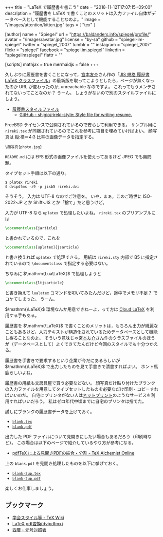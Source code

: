 +++
title = "LaTeX で履歴書を書こう"
date = "2018-11-12T17:07:15+09:00"
description = "履歴書を LaTeX で書くことのメリットは入力ファイル自体がデータベースとして機能することなのよ。"
image = "/images/attention/kitten.jpg"
tags = [ "tex" ]

[author]
  name      = "Spiegel"
  url       = "https://baldanders.info/spiegel/profile/"
  avatar    = "/images/avatar.jpg"
  license   = "by-sa"
  github    = "spiegel-im-spiegel"
  twitter   = "spiegel_2007"
  tumblr    = ""
  instagram = "spiegel_2007"
  flickr    = "spiegel"
  facebook  = "spiegel.im.spiegel"
  linkedin  = "spiegelimspiegel"
  flattr    = ""

[scripts]
  mathjax = true
  mermaidjs = false
+++

久しぶりに履歴書を書くことになって，[宮本友介](http://www.dma.jim.osaka-u.ac.jp/view?u=2103 "研究者詳細 - 宮本 友介")さん作の「[JIS 規格 履歴書 LaTeX クラスファイル](http://koko15.hus.osaka-u.ac.jp/~yusuke/archive/rireki/)」の最新版を取ってこようとしたら，ページが無くなったのか URL が変わったのか, unreachable なのですよ。
これってもうメンテされてないってことなのか？ うーん。
しょうがないので別のスタイルファイルにしよう。

- [履歴書スタイルファイル](https://www.tamacom.com/rireki-j.html)
    - [GitHub - shigio/rireki-style: Style file for writing resume.](https://github.com/shigio/rireki-style)

FreeBSD ライセンスで公開されているので安心して利用できる。
サンプル用に `rireki.tex` が同梱されているのでこれを参考に項目を埋めていけばよい。
顔写真は 縦:横＝4:3 比率の画像データを指定する。

```text
\顔写真{photo.jpg}
```

`README.md` には EPS 形式の画像ファイルを使えってあるけど JPEG でも無問題。

タイプセット手順は以下の通り。

```text
$ platex rireki
$ dvipdfmx -z9 -p jisb5 rireki.dvi
```

そうそう。
入力は UTF-8 なのでご注意を。
いや，まぁ，このご時世に ISO-2022-JP とか Shift-JIS とか「捨て」だと思うけど。

入力が UTF-8 なら `uplatex` で処理したいよね。
`rireki.tex` のプリアンブルには

```latex
\documentclass{jarticle}
```

と書かれているので，これを

```latex
\documentclass[uplatex]{jsarticle}
```

と書き換えれば `uplatex` で処理できる。
用紙は `rireki.sty` 内部で B5 に指定されているので `\documentclass` で指定する必要はない。

ちなみに $\mathrm{Lua\LaTeX}$ で処理しようと

```latex
\documentclass{ltjsarticle}
```

と書き換えて `lualatex` コマンドを叩いてみたんだけど，途中でメモリ不足？ でコケてしまった。
うーん。

$\mathrm{\LaTeX}$ 環境なんか用意できねーよ，って方は [Cloud LaTeX](https://cloudlatex.io/ "Cloud LaTeX | Build your own LaTeX environment, in seconds") を利用する手もある。


履歴書を $\mathrm{\LaTeX}$ で書くことのメリットは，もちろん出力が綺麗なこともあるけど，入力テキストが構造化されているためデータベースとして機能し得ることなのよ。
そういう意味じゃ[宮本友介](http://www.dma.jim.osaka-u.ac.jp/view?u=2103 "研究者詳細 - 宮本 友介")さん作のクラスファイルのほうが（データベースとして）よくできてたんだけど今回のスタイルでも十分つかえる。

履歴書を手書きで要求するという企業が今だにあるらしいが $\mathrm{\LaTeX}$ で出力したものを見て手書きで清書すればよい。
ホント馬鹿らしいよね。

履歴書の用紙も文房具屋で買う必要などない。
顔写真だけ貼り付けたブランクの入力ファイルを用意してタイプセットしたものを必要なだけ印刷・コピーすればいいのだ。
自宅にプリンタがない人は[ネットプリント](http://www.printing.ne.jp/)のようなサービスを利用すればいいだろう。
私はゼロ年代中頃までに自宅のプリンタは捨てた。

試しにブランクの履歴書データを上げておく。

- [`blank.tex`](./blank.tex)
- [`blank.pdf`](./blank.pdf)

出力した PDF ファイルについて見開きにしたい場合もあるだろう（印刷時など）。
この場合は以下のページで紹介しているやり方が参考になる。

- [pdfTeX による見開きPDFの結合・分割 - TeX Alchemist Online](http://doratex.hatenablog.jp/entry/20160610/1465560005)

上の `blank.pdf` を見開き処理したものを以下に挙げておく。

- [`blank-2up.tex`](./blank-2up.tex)
- [`blank-2up.pdf`](./blank-2up.pdf)

楽しくお仕事しましょう。

## ブックマーク

- [学会スタイル等 - TeX Wiki](https://texwiki.texjp.org/?%E5%AD%A6%E4%BC%9A%E3%82%B9%E3%82%BF%E3%82%A4%E3%83%AB%E7%AD%89)
- [LaTeX pdf変換(dvipdfmx)](http://www.yamamo10.jp/~yamamoto/comp/latex/dvipdfmx/dvipdfmx.html)
- [西暦・元号対照表](http://www2.japanriver.or.jp/search_kasen/search_help/refer_year.htm)
